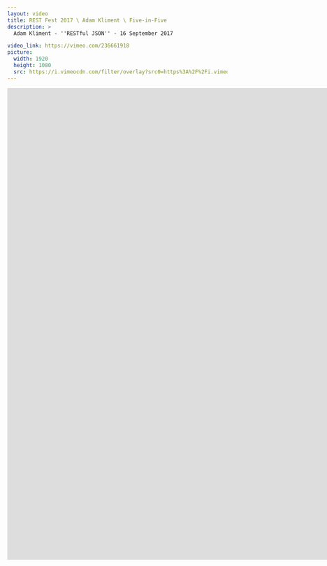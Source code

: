 ```yaml
---
layout: video
title: REST Fest 2017 \ Adam Kliment \ Five-in-Five
description: >
  Adam Kliment - ''RESTful JSON'' - 16 September 2017

video_link: https://vimeo.com/236661918
picture:
  width: 1920
  height: 1080
  src: https://i.vimeocdn.com/filter/overlay?src0=https%3A%2F%2Fi.vimeocdn.com%2Fvideo%2F659928135_1920x1080.jpg&src1=http%3A%2F%2Ff.vimeocdn.com%2Fp%2Fimages%2Fcrawler_play.png
---
```

<iframe src="https://player.vimeo.com/video/236661918?title=0&byline=0&portrait=0&badge=0&autopause=0&player_id=0" width="1920" height="1080" frameborder="0" title="REST Fest 2017 \ Adam Kliment \ Five-in-Five" webkitallowfullscreen mozallowfullscreen allowfullscreen></iframe>